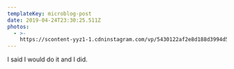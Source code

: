 ```yaml
---
templateKey: microblog-post
date: 2019-04-24T23:30:25.511Z
photos:
  - >-
    https://scontent-yyz1-1.cdninstagram.com/vp/5430122af2e8d188d3994d5b02bdfee3/5D566D23/t51.2885-15/e35/49783500_374251960030011_7575456808093896475_n.jpg?_nc_ht=scontent-yyz1-1.cdninstagram.com
---
```


I said I would do it and I did.
